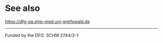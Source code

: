 # See also

https://dfg-qa.ship-med.uni-greifswald.de

-------------
Funded by the DFG: SCHM 2744/3-1 